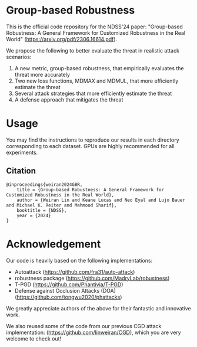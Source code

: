 # Group-based Robustness
This is the official code repository for the NDSS'24 paper: "Group-based Robustness: A General Framework for Customized Robustness in the Real World" (https://arxiv.org/pdf/2306.16614.pdf).

We propose the following to better evaluate the threat in realistic attack scenarios:
1. A new metric, group-based robustness, that empirically evaluates the threat more accurately
2. Two new loss functions, MDMAX and MDMUL, that more efficiently estimate the threat
3. Several attack strategies that more efficiently estimate the threat
4. A defense approach that mitigates the threat

# Usage
You may find the instructions to reproduce our results in each directory corresponding to each dataset. GPUs are highly recommended for all experiments.

## Citation
```
@inproceedings{weiran2024GBR,
    title = {Group-based Robustness: A General Framework for Customized Robustness in the Real World},
    author = {Weiran Lin and Keane Lucas and Neo Eyal and Lujo Bauer and Michael K. Reiter and Mahmood Sharif},
    booktitle = {NDSS},
    year = {2024}
}
```

# Acknowledgement
Our code is heavily based on the following implementations:
- Autoattack (https://github.com/fra31/auto-attack)
- robustness package (https://github.com/MadryLab/robustness)
- T-PGD (https://github.com/Phantivia/T-PGD)
- Defense against Occlusion Attacks (DOA) (https://github.com/tongwu2020/phattacks)

We greatly appreciate authors of the above for their fantastic and innovative work.

We also reused some of the code from our previous CGD attack implementation: (https://github.com/linweiran/CGD),
which you are very welcome to check out!
